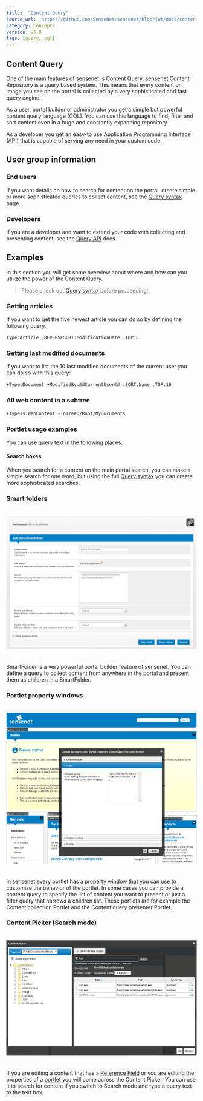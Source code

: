 ```yaml
---
title:  "Content Query"
source_url: 'https://github.com/SenseNet/sensenet/blob/jwt/docs/content-query.md'
category: Concepts
version: v6.0
tags: [query, cql]
---
```


## Content Query

One of the main features of sensenet is Content Query. sensenet Content Repository is a query based system. This means that every content or image you see on the portal is collected by a very sophisticated and fast query engine.

As a user, portal builder or administrator you get a simple but powerful content query language (CQL). You can use this language to find, filter and sort content even in a huge and constantly expanding repository.

As a developer you get an easy-to use Application Programming Interface (API) that is capable of serving any need in your custom code.

## User group information

### End users

If you want details on how to search for content on the portal, create simple or more sophisticated queries to collect content, see the [Query syntax](query-syntax.md) page.

### Developers

If you are a developer and want to extend your code with collecting and presenting content, see the [Query API](query-api.md) docs.

## Examples

In this section you will get some overview about where and how can you utilize the power of the Content Query.

> Please check out [Query syntax](query-syntax.md) before proceeding!

### Getting articles

If you want to get the five newest article you can do so by defining the following query.

```bash
Type:Article .REVERSESORT:ModificationDate .TOP:5
```

### Getting last modified documents

If you want to list the 10 last modified documents of the current user you can do so with this query:

```bash
+Type:Document +ModifiedBy:@@CurrentUser@@ .SORT:Name .TOP:10
```

### All web content in a subtree

```bash
+TypeIs:WebContent +InTree:/Root/MyDocuments
```

### Portlet usage examples

You can use query text in the following places:

#### Search boxes

When you search for a content on the main portal search, you can make a simple search for one word, but using the full [Query syntax](query-syntax.md) you can create more sophisticated searches.

### Smart folders

<img src="https://raw.githubusercontent.com/SenseNet/sensenet/master/docs/images/Demo-smartfolder.png" style="margin: 20px auto" />

SmartFolder is a very powerful portal builder feature of sensenet. You can define a query to collect content from anywhere in the portal and present them as children in a SmartFolder.

### Portlet property windows

<img src="https://raw.githubusercontent.com/SenseNet/sensenet/master/docs/images/QueryPortletProperties.png" style="margin: 20px auto" />

In sensenet every portlet has a property window that you can use to customize the behavior of the portlet. In some cases you can provide a content query to specify the list of content you want to present or just a filter query that narrows a children list. These portlets are for example the Content collection Portlet and the Content query presenter Portlet.

### Content Picker (Search mode)

<img src="https://raw.githubusercontent.com/SenseNet/sensenet/master/docs/images/QueryContentPicker.png" style="margin: 20px auto" />

If you are editing a content that has a [Reference Field](reference-field.md) or you are editing the properties of a [portlet](portlet.md) you will come across the Content Picker. You can use it to search for content if you switch to Search mode and type a query text to the text box.